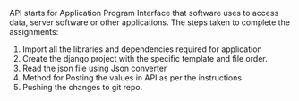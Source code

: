 API starts for Application Program Interface that software uses to access data, server software or other applications.
The steps taken to complete the assignments:
1. Import all the libraries and dependencies required for application
2. Create the django project with the specific template and file order.
3. Read the json file using Json converter
4. Method for Posting the values in API as per the instructions
5. Pushing the changes to git repo.
